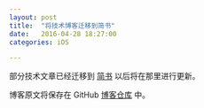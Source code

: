 ```yaml
---
layout: post
title:  "将技术博客迁移到简书"
date:   2016-04-28 18:27:00
categories: iOS

---
```


部分技术文章已经迁移到 [简书](http://www.jianshu.com/users/4284af5e49b8/latest_articles) 以后将在那里进行更新。

博客原文将保存在 GitHub [博客仓库](https://github.com/Rannie/JianshuBlog) 中。